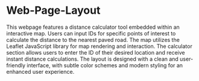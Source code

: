 # Web-Page-Layout
This webpage features a distance calculator tool embedded within an interactive map. Users can input IDs for specific points of interest to calculate the distance to the nearest paved road. The map utilizes the Leaflet JavaScript library for map rendering and interaction. The calculator section allows users to enter the ID of their desired location and receive instant distance calculations. The layout is designed with a clean and user-friendly interface, with subtle color schemes and modern styling for an enhanced user experience.
